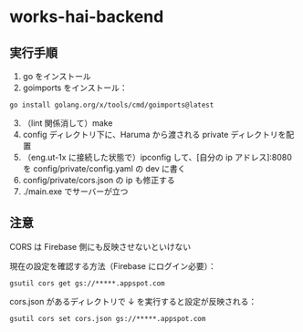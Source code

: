 # works-hai-backend

## 実行手順

1. go をインストール
2. goimports をインストール：

```
go install golang.org/x/tools/cmd/goimports@latest
```

3. （lint 関係消して）make
4. config ディレクトリ下に、Haruma から渡される private ディレクトリを配置
5. （eng.ut-1x に接続した状態で）ipconfig して、[自分の ip アドレス]:8080 を config/private/config.yaml の dev に書く
6. config/private/cors.json の ip も修正する
7. ./main.exe でサーバーが立つ

## 注意

CORS は Firebase 側にも反映させないといけない

現在の設定を確認する方法（Firebase にログイン必要）：

```
gsutil cors get gs://*****.appspot.com
```

cors.json があるディレクトリで ↓ を実行すると設定が反映される：

```
gsutil cors set cors.json gs://*****.appspot.com
```
